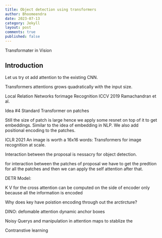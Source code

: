 ```yaml
---
title: Object detection using transformers
author: Bhoomeendra
date: 2023-07-13
category: Jekyll
layout: post
comments: true
published: false
---
```


Transformater in Vision

## Introduction
Let us try ot add attention to the existing CNN.

Transformers attentions grows quadratically with the input size.

Local Relation Networks forimage Recognition ICCV 2019 Ramachandran et al.

Idea #4 Standard Transformer on patches 

Still the size of patch is large hence we apply some resnet on top of it to get embeddings. Similar to the idea of embedding in NLP. We also add positional encoding to the patches.

ICLR 2021 An image is worth a 16x16 words: Transformers for image recognition at scale.

Interaction between the proposal is nessacry for object detection.

for interaction between the patches of proposal we have to get the predtion for all the patches and then we can apply the self attention after that.

DETR Model: 

K V for the cross attention can be computed on the side of encoder only because all the information is encoded 

Why does key have poistion encoding through out the arctircture?

DINO:
defomable attention
dynamic anchor boxes

Noisy Querys and manipulation in attention maps to stablize the 

Contranstive learning



